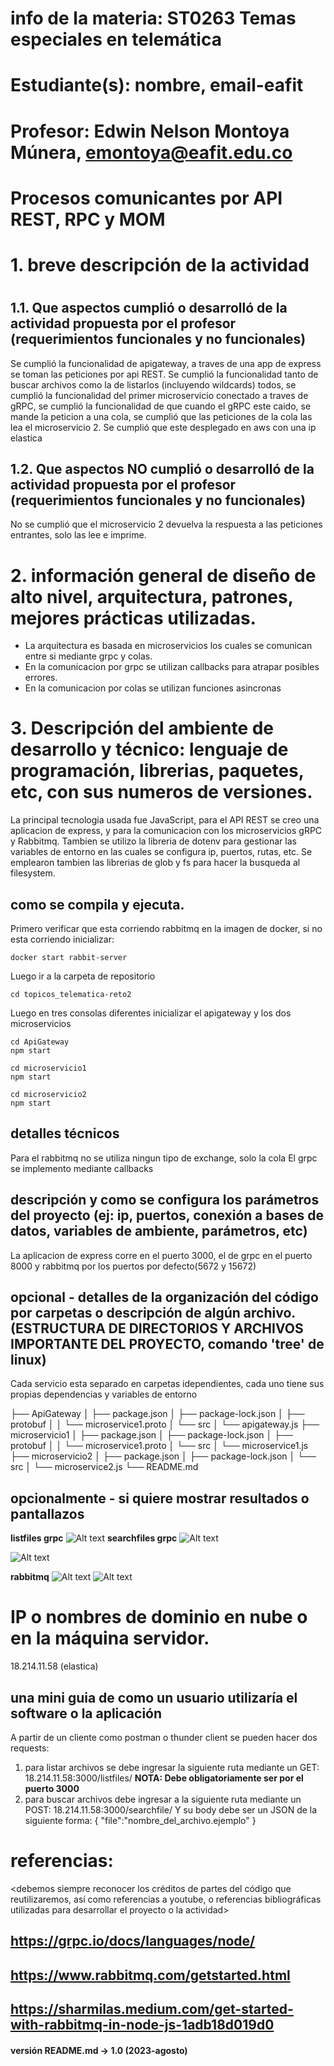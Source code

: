# info de la materia: ST0263 Temas especiales en telemática
#
# Estudiante(s): nombre, email-eafit
#
# Profesor: Edwin Nelson Montoya Múnera, emontoya@eafit.edu.co
#

# Procesos comunicantes por API REST, RPC y MOM
#
# 1. breve descripción de la actividad
#
<texto descriptivo>

## 1.1. Que aspectos cumplió o desarrolló de la actividad propuesta por el profesor (requerimientos funcionales y no funcionales)
Se cumplió la funcionalidad de apigateway, a traves de una app de express se toman las peticiones por api REST. Se cumplió la funcionalidad tanto de buscar archivos como la de listarlos (incluyendo wildcards) todos, se cumplió la funcionalidad del primer microservicio conectado a traves de gRPC, se cumplió la funcionalidad de que cuando el gRPC este caido, se mande la peticion a una cola, se cumplió que las peticiones de la cola las lea el microservicio 2. Se cumplió que este desplegado en aws con una ip elastica

## 1.2. Que aspectos NO cumplió o desarrolló de la actividad propuesta por el profesor (requerimientos funcionales y no funcionales)
No se cumplió que el microservicio 2 devuelva la respuesta a las peticiones entrantes, solo las lee e imprime.

# 2. información general de diseño de alto nivel, arquitectura, patrones, mejores prácticas utilizadas.
- La arquitectura es basada en microservicios los cuales se comunican entre si mediante grpc y colas.
- En la comunicacion por grpc se utilizan callbacks para atrapar posibles errores.
- En la comunicacion por colas se utilizan funciones asincronas


# 3. Descripción del ambiente de desarrollo y técnico: lenguaje de programación, librerias, paquetes, etc, con sus numeros de versiones.
La principal tecnologia usada fue JavaScript, para el API REST se creo una aplicacion de express, y para la comunicacion con los microservicios gRPC y Rabbitmq. Tambien se utilizo la libreria de dotenv para gestionar las variables de entorno en las cuales se configura ip, puertos, rutas, etc. Se emplearon tambien las librerias de glob y fs para hacer la busqueda al filesystem.

## como se compila y ejecuta.
Primero verificar que esta corriendo rabbitmq en la imagen de docker, si no esta corriendo inicializar:
```
docker start rabbit-server
```
Luego ir a la carpeta de repositorio
```
cd topicos_telematica-reto2
```
Luego en tres consolas diferentes inicializar el apigateway y los dos microservicios
```
cd ApiGateway
npm start
```
```
cd microservicio1
npm start
```
```
cd microservicio2
npm start
```
## detalles técnicos
Para el rabbitmq no se utiliza ningun tipo de exchange, solo la cola
El grpc se implemento mediante callbacks
## descripción y como se configura los parámetros del proyecto (ej: ip, puertos, conexión a bases de datos, variables de ambiente, parámetros, etc)
La aplicacion de express corre en el puerto 3000, el de grpc en el puerto 8000 y rabbitmq por los puertos por defecto(5672 y 15672)

## opcional - detalles de la organización del código por carpetas o descripción de algún archivo. (ESTRUCTURA DE DIRECTORIOS Y ARCHIVOS IMPORTANTE DEL PROYECTO, comando 'tree' de linux)
Cada servicio esta separado en carpetas idependientes, cada uno tiene sus propias dependencias y variables de entorno

├── ApiGateway
│   ├── package.json
│   ├── package-lock.json
│   ├── protobuf
│   │   └── microservice1.proto
│   └── src
│       └── apigateway.js
├── microservicio1
│   ├── package.json
│   ├── package-lock.json
│   ├── protobuf
│   │   └── microservice1.proto
│   └── src
│       └── microservice1.js
├── microservicio2
│   ├── package.json
│   ├── package-lock.json
│   └── src
│       └── microservice2.js
└── README.md
## 
## opcionalmente - si quiere mostrar resultados o pantallazos 
**listfiles grpc**
![Alt text](image.png)
**searchfiles grpc**
![Alt text](image-1.png)

![Alt text](image-2.png)

**rabbitmq**
![Alt text](image-3.png)
![Alt text](image-4.png)


# IP o nombres de dominio en nube o en la máquina servidor.

18.214.11.58 (elastica)

## una mini guia de como un usuario utilizaría el software o la aplicación
A partir de un cliente como postman o thunder client se pueden hacer dos requests:
1. para listar archivos se debe ingresar la siguiente ruta mediante un GET: 18.214.11.58:3000/listfiles/
**NOTA: Debe obligatoriamente ser por el puerto 3000**
2. para buscar archivos debe ingresar a la siguiente ruta mediante un POST: 18.214.11.58:3000/searchfile/
Y su body debe ser un JSON de la siguiente forma:
{
    "file":"nombre_del_archivo.ejemplo"
}


# referencias:
<debemos siempre reconocer los créditos de partes del código que reutilizaremos, así como referencias a youtube, o referencias bibliográficas utilizadas para desarrollar el proyecto o la actividad>
## https://grpc.io/docs/languages/node/
## https://www.rabbitmq.com/getstarted.html
## https://sharmilas.medium.com/get-started-with-rabbitmq-in-node-js-1adb18d019d0

#### versión README.md -> 1.0 (2023-agosto)